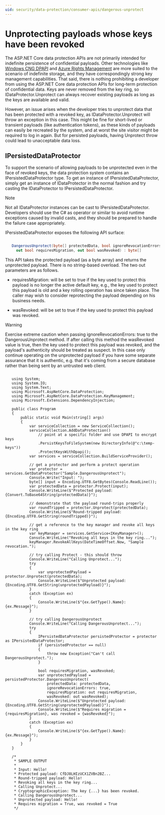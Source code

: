 ```yaml
---
uid: security/data-protection/consumer-apis/dangerous-unprotect
---
```

<a name=data-protection-consumer-apis-dangerous-unprotect></a>

# Unprotecting payloads whose keys have been revoked

The ASP.NET Core data protection APIs are not primarily intended for indefinite persistence of confidential payloads. Other technologies like [Windows CNG DPAPI](https://msdn.microsoft.com/en-us/library/windows/desktop/hh706794%28v=vs.85%29.aspx) and [Azure Rights Management](https://technet.microsoft.com/en-us/library/jj585024.aspx) are more suited to the scenario of indefinite storage, and they have correspondingly strong key management capabilities. That said, there is nothing prohibiting a developer from using the ASP.NET Core data protection APIs for long-term protection of confidential data. Keys are never removed from the key ring, so IDataProtector.Unprotect can always recover existing payloads as long as the keys are available and valid.

However, an issue arises when the developer tries to unprotect data that has been protected with a revoked key, as IDataProtector.Unprotect will throw an exception in this case. This might be fine for short-lived or transient payloads (like authentication tokens), as these kinds of payloads can easily be recreated by the system, and at worst the site visitor might be required to log in again. But for persisted payloads, having Unprotect throw could lead to unacceptable data loss.

## IPersistedDataProtector

To support the scenario of allowing payloads to be unprotected even in the face of revoked keys, the data protection system contains an IPersistedDataProtector type. To get an instance of IPersistedDataProtector, simply get an instance of IDataProtector in the normal fashion and try casting the IDataProtector to IPersistedDataProtector.

> [!NOTE]
> Not all IDataProtector instances can be cast to IPersistedDataProtector. Developers should use the C# as operator or similar to avoid runtime exceptions caused by invalid casts, and they should be prepared to handle the failure case appropriately.

IPersistedDataProtector exposes the following API surface:

<!-- literal_block {"backrefs": [], "ids": [], "dupnames": [], "linenos": false, "names": [], "classes": [], "xml:space": "preserve", "language": "c#", "highlight_args": {}} -->

````c#

   DangerousUnprotect(byte[] protectedData, bool ignoreRevocationErrors,
     out bool requiresMigration, out bool wasRevoked) : byte[]
   ````

This API takes the protected payload (as a byte array) and returns the unprotected payload. There is no string-based overload. The two out parameters are as follows.

* requiresMigration: will be set to true if the key used to protect this payload is no longer the active default key, e.g., the key used to protect this payload is old and a key rolling operation has since taken place. The caller may wish to consider reprotecting the payload depending on his business needs.

* wasRevoked: will be set to true if the key used to protect this payload was revoked.

>[!WARNING]
> Exercise extreme caution when passing ignoreRevocationErrors: true to the DangerousUnprotect method. If after calling this method the wasRevoked value is true, then the key used to protect this payload was revoked, and the payload's authenticity should be treated as suspect. In this case only continue operating on the unprotected payload if you have some separate assurance that it is authentic, e.g. that it's coming from a secure database rather than being sent by an untrusted web client.

<!-- literal_block {"xml:space": "preserve", "backrefs": [], "source": "security/data-protection/consumer-apis/dangerous-unprotect/samples/dangerous-unprotect.cs", "ids": [], "dupnames": [], "names": [], "classes": [], "linenos": true, "language": "none", "highlight_args": {"linenostart": 1}} -->

````none

   using System;
   using System.IO;
   using System.Text;
   using Microsoft.AspNetCore.DataProtection;
   using Microsoft.AspNetCore.DataProtection.KeyManagement;
   using Microsoft.Extensions.DependencyInjection;

   public class Program
   {
       public static void Main(string[] args)
       {
           var serviceCollection = new ServiceCollection();
           serviceCollection.AddDataProtection()
               // point at a specific folder and use DPAPI to encrypt keys
               .PersistKeysToFileSystem(new DirectoryInfo(@"c:\temp-keys"))
               .ProtectKeysWithDpapi();
           var services = serviceCollection.BuildServiceProvider();

           // get a protector and perform a protect operation
           var protector = services.GetDataProtector("Sample.DangerousUnprotect");
           Console.Write("Input: ");
           byte[] input = Encoding.UTF8.GetBytes(Console.ReadLine());
           var protectedData = protector.Protect(input);
           Console.WriteLine($"Protected payload: {Convert.ToBase64String(protectedData)}");

           // demonstrate that the payload round-trips properly
           var roundTripped = protector.Unprotect(protectedData);
           Console.WriteLine($"Round-tripped payload: {Encoding.UTF8.GetString(roundTripped)}");

           // get a reference to the key manager and revoke all keys in the key ring
           var keyManager = services.GetService<IKeyManager>();
           Console.WriteLine("Revoking all keys in the key ring...");
           keyManager.RevokeAllKeys(DateTimeOffset.Now, "Sample revocation.");

           // try calling Protect - this should throw
           Console.WriteLine("Calling Unprotect...");
           try
           {
               var unprotectedPayload = protector.Unprotect(protectedData);
               Console.WriteLine($"Unprotected payload: {Encoding.UTF8.GetString(unprotectedPayload)}");
           }
           catch (Exception ex)
           {
               Console.WriteLine($"{ex.GetType().Name}: {ex.Message}");
           }

           // try calling DangerousUnprotect
           Console.WriteLine("Calling DangerousUnprotect...");
           try
           {
               IPersistedDataProtector persistedProtector = protector as IPersistedDataProtector;
               if (persistedProtector == null)
               {
                   throw new Exception("Can't call DangerousUnprotect.");
               }

               bool requiresMigration, wasRevoked;
               var unprotectedPayload = persistedProtector.DangerousUnprotect(
                   protectedData: protectedData,
                   ignoreRevocationErrors: true,
                   requiresMigration: out requiresMigration,
                   wasRevoked: out wasRevoked);
               Console.WriteLine($"Unprotected payload: {Encoding.UTF8.GetString(unprotectedPayload)}");
               Console.WriteLine($"Requires migration = {requiresMigration}, was revoked = {wasRevoked}");
           }
           catch (Exception ex)
           {
               Console.WriteLine($"{ex.GetType().Name}: {ex.Message}");
           }
       }
   }

   /*
    * SAMPLE OUTPUT
    *
    * Input: Hello!
    * Protected payload: CfDJ8LHIzUCX1ZVBn2BZ...
    * Round-tripped payload: Hello!
    * Revoking all keys in the key ring...
    * Calling Unprotect...
    * CryptographicException: The key {...} has been revoked.
    * Calling DangerousUnprotect...
    * Unprotected payload: Hello!
    * Requires migration = True, was revoked = True
    */
   ````
